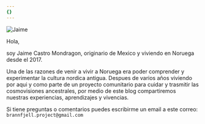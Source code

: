 ```yaml
---
{}
---
```

![Jaime](/img/jaime.jpg)

Hola,

soy Jaime Castro Mondragon, originario de Mexico y viviendo en Noruega desde el 2017.

Una de las razones de venir a vivir a Noruega era poder comprender y experimentar
la cultura nordica antigua. Despues de varios años viviendo por aqui y como parte
de un proyecto comunitario para cuidar y trasmitir las cosmovisiones ancestrales,
por medio de este blog compartiremos nuestras experiencias, aprendizajes y vivencias.

Si tiene preguntas o comentarios puedes escribirme un email a este correo: `brannfjell.project@gmail.com` 